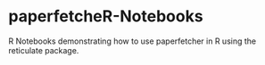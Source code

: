 # paperfetcheR-Notebooks

R Notebooks demonstrating how to use paperfetcher in R using the reticulate package.
